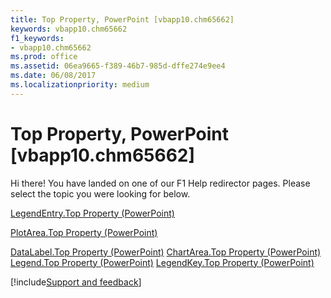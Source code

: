 ```yaml
---
title: Top Property, PowerPoint [vbapp10.chm65662]
keywords: vbapp10.chm65662
f1_keywords:
- vbapp10.chm65662
ms.prod: office
ms.assetid: 06ea9665-f389-46b7-985d-dffe274e9ee4
ms.date: 06/08/2017
ms.localizationpriority: medium
---
```



# Top Property, PowerPoint [vbapp10.chm65662]

Hi there! You have landed on one of our F1 Help redirector pages. Please select the topic you were looking for below.

[LegendEntry.Top Property (PowerPoint)](https://msdn.microsoft.com/library/fe6d42ff-fc2a-38ef-c1b8-26beded239da%28Office.15%29.aspx)

[PlotArea.Top Property (PowerPoint)](https://msdn.microsoft.com/library/3f3d60e4-d76a-f39c-a562-7b1212f5e966%28Office.15%29.aspx)

[DataLabel.Top Property (PowerPoint)](https://msdn.microsoft.com/library/d31ff0d3-2fbe-1d30-dd0f-85b151cae9e1%28Office.15%29.aspx)
[ChartArea.Top Property (PowerPoint)](https://msdn.microsoft.com/library/dac1cfbb-9fc3-c4ce-205a-bcaad54c5b88%28Office.15%29.aspx)
[Legend.Top Property (PowerPoint)](https://msdn.microsoft.com/library/c5b00b1e-4e51-b172-0a0a-d6384114a9ec%28Office.15%29.aspx)
[LegendKey.Top Property (PowerPoint)](https://msdn.microsoft.com/library/bcce6f18-39c3-9445-2a5a-dea0b242a816%28Office.15%29.aspx)

[!include[Support and feedback](~/includes/feedback-boilerplate.md)]